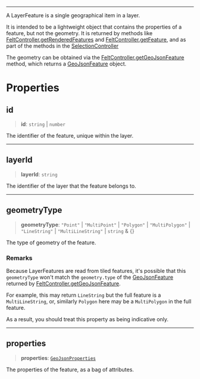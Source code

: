 ***

A LayerFeature is a single geographical item in a layer.

It is intended to be a lightweight object that contains the properties of a
feature, but not the geometry. It is returned by methods like
[FeltController.getRenderedFeatures](LayersController.md#getrenderedfeatures) and [FeltController.getFeature](LayersController.md#getfeature),
and as part of the methods in the [SelectionController](../Selection/SelectionController.md)

The geometry can be obtained via the [FeltController.getGeoJsonFeature](LayersController.md#getgeojsonfeature)
method, which returns a [GeoJsonFeature](../Shared/GeoJsonFeature.md) object.

# Properties

## id

> **id**: `string` | `number`

The identifier of the feature, unique within the layer.

***

## layerId

> **layerId**: `string`

The identifier of the layer that the feature belongs to.

***

## geometryType

> **geometryType**: `"Point"` | `"MultiPoint"` | `"Polygon"` | `"MultiPolygon"` | `"LineString"` | `"MultiLineString"` | `string` & \{}

The type of geometry of the feature.

### Remarks

Because LayerFeatures are read from tiled features, it's
possible that this `geometryType` won't match the `geometry.type` of the
[GeoJsonFeature](../Shared/GeoJsonFeature.md) returned by [FeltController.getGeoJsonFeature](LayersController.md#getgeojsonfeature).

For example, this may return `LineString` but the full feature is a `MultiLineString`,
or, similarly `Polygon` here may be a `MultiPolygon` in the full feature.

As a result, you should treat this property as being indicative only.

***

## properties

> **properties**: [`GeoJsonProperties`](../Shared/GeoJsonProperties.md)

The properties of the feature, as a bag of attributes.
